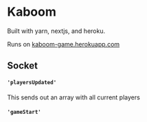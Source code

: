 # Kaboom

Built with yarn, nextjs, and heroku.

Runs on [kaboom-game.herokuapp.com](https://kaboom-game.herokuapp.com/)



## Socket

#### `'playersUpdated'`

This sends out an array with all current players

#### `'gameStart'`

